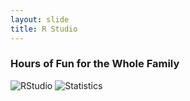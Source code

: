 ```yaml
---
layout: slide
title: R Studio
---
```

### Hours of Fun for the Whole Family
![RStudio]({{site.baseurl}}/assets/images/rStudio.png)
![Statistics]({{site.baseurl}}/assets/images/statistics.png) 
